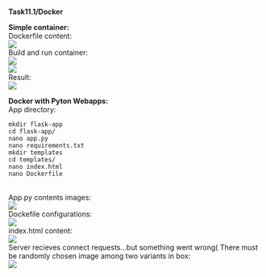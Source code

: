 **Task11.1/Docker**
<br>

**Simple container:**
<br>
Dockerfile content:
<br>
<img src="https://github.com/HighLandner/DevOps_online_Kharkiv_2021Q1/blob/master/m11/task11.1/images/dockfile1.jpg">
<br>
Build and run container:
<br>
<img src="https://github.com/HighLandner/DevOps_online_Kharkiv_2021Q1/blob/master/m11/task11.1/images/build.jpg">
<br>
<img src="https://github.com/HighLandner/DevOps_online_Kharkiv_2021Q1/blob/master/m11/task11.1/images/run.jpg">
<br>
Result:
<br>
<img src="https://github.com/HighLandner/DevOps_online_Kharkiv_2021Q1/blob/master/m11/task11.1/images/res1.jpg">
<br>

**Docker with Pyton Webapps:**
<br>
App directory:
<br>
```
mkdir flask-app
cd flask-app/
nano app.py
nano requirements.txt
mkdir templates
cd templates/
nano index.html
nano Dockerfile	
```
<br>
App.py contents images:
<br>
<img src="https://github.com/HighLandner/DevOps_online_Kharkiv_2021Q1/blob/master/m11/task11.1/images/py.jpg">
<br>
Dockefile configurations:
<br>
<img src="https://github.com/HighLandner/DevOps_online_Kharkiv_2021Q1/blob/master/m11/task11.1/images/dockfile2.jpg">
<br>
index.html content:
<br>
<img src="https://github.com/HighLandner/DevOps_online_Kharkiv_2021Q1/blob/master/m11/task11.1/images/html.jpg">
<br>
Server recieves connect requests...but something went wrong(
There must be randomly chosen image among two variants in box:
<br>
<img src="https://github.com/HighLandner/DevOps_online_Kharkiv_2021Q1/blob/master/m11/task11.1/images/res2.jpg">
<br>


